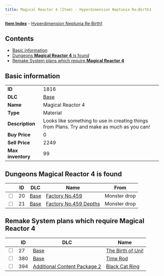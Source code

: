 ```yaml
---
title: Magical Reactor 4 (Item) - Hyperdimension Neptunia Re;Birth1
---
```


[**Item Index**](/neptunia/rb1/item/index.html) - [Hyperdimension Neptunia Re;Birth1](/neptunia/rb1)

## Contents

- [Basic information](#basic-information)
- [Dungeons **Magical Reactor 4** is found](#dungeons-magical-reactor-4-is-found)
- [Remake System plans which require **Magical Reactor 4**](#remake-system-plans-which-require-magical-reactor-4)
## Basic information

|   |   |
| -- | -- |
| **ID** | 1816 |
| **DLC** | [Base](/neptunia/rb1/dlc/1-base.html) |
| **Name** | Magical Reactor 4 |
| **Type** | Material |
| **Description** | Looks like something to use in creating things from Plans. Try and make as much as you can! |
| **Buy Price** | 0 |
| **Sell Price** | 2249 |
| **Max inventory** | 99 |


## Dungeons **Magical Reactor 4** is found

|    | ID | DLC | Name | From |
| -- | -- | --- | ---- | ---- |
| <input type="checkbox" id="rb1-dungeon-1-20" class="trackbox" /> | 20 | [Base](/neptunia/rb1/dlc/1-base.html) | [Factory No.459](/neptunia/rb1/dungeon/1-20-factory-no-459.html) | Monster drop |
| <input type="checkbox" id="rb1-dungeon-1-21" class="trackbox" /> | 21 | [Base](/neptunia/rb1/dlc/1-base.html) | [Factory No.459 Depths](/neptunia/rb1/dungeon/1-21-factory-no-459-depths.html) | Monster drop |


## Remake System plans which require **Magical Reactor 4**

|    | ID | DLC | Name |
| -- | -- | --- | ---- |
| <input type="checkbox" id="rb1-quest-1-27" class="trackbox" /> | 27 | [Base](/neptunia/rb1/dlc/1-base.html) | [The Birth of Uni!](/neptunia/rb1/quest/1-27-the-birth-of-uni.html) |
| <input type="checkbox" id="rb1-quest-1-380" class="trackbox" /> | 380 | [Base](/neptunia/rb1/dlc/1-base.html) | [Time Rod](/neptunia/rb1/quest/1-380-time-rod.html) |
| <input type="checkbox" id="rb1-quest-11-394" class="trackbox" /> | 394 | [Additional Content Package 2](/neptunia/rb1/dlc/11-pack2.html) | [Black Cat Ring](/neptunia/rb1/quest/11-394-black-cat-ring.html) |

